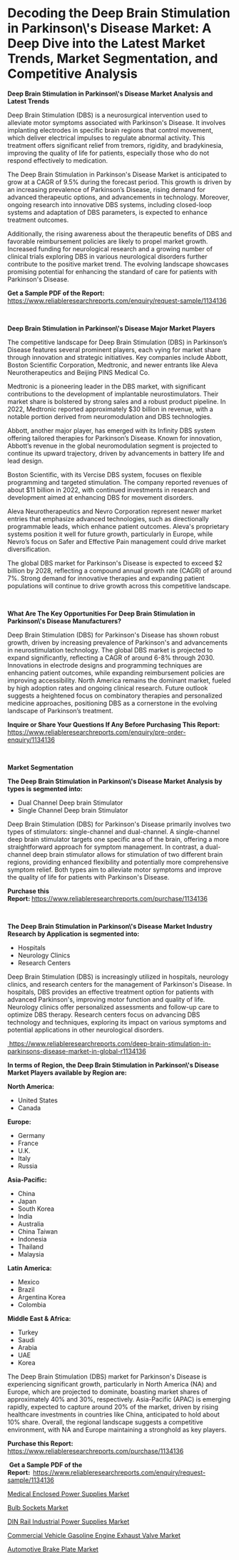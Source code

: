 <p><h1>Decoding the Deep Brain Stimulation in Parkinson\'s Disease Market: A Deep Dive into the Latest Market Trends, Market Segmentation, and Competitive Analysis</h1></p><p><strong>Deep Brain Stimulation in Parkinson\'s Disease Market Analysis and Latest Trends</strong></p>
<p><p>Deep Brain Stimulation (DBS) is a neurosurgical intervention used to alleviate motor symptoms associated with Parkinson's Disease. It involves implanting electrodes in specific brain regions that control movement, which deliver electrical impulses to regulate abnormal activity. This treatment offers significant relief from tremors, rigidity, and bradykinesia, improving the quality of life for patients, especially those who do not respond effectively to medication.</p><p>The Deep Brain Stimulation in Parkinson's Disease Market is anticipated to grow at a CAGR of 9.5% during the forecast period. This growth is driven by an increasing prevalence of Parkinson’s Disease, rising demand for advanced therapeutic options, and advancements in technology. Moreover, ongoing research into innovative DBS systems, including closed-loop systems and adaptation of DBS parameters, is expected to enhance treatment outcomes. </p><p>Additionally, the rising awareness about the therapeutic benefits of DBS and favorable reimbursement policies are likely to propel market growth. Increased funding for neurological research and a growing number of clinical trials exploring DBS in various neurological disorders further contribute to the positive market trend. The evolving landscape showcases promising potential for enhancing the standard of care for patients with Parkinson's Disease.</p></p>
<p><strong>Get a Sample PDF of the Report:&nbsp;</strong> <a href="https://www.reliableresearchreports.com/enquiry/request-sample/1134136?utm_campaign=34&utm_medium=2&utm_source=Github&utm_content=ia&utm_term=29102024&utm_id=deep-brain-stimulation-in-parkinsons-disease">https://www.reliableresearchreports.com/enquiry/request-sample/1134136</a></p>
<p>&nbsp;</p>
<p><strong>Deep Brain Stimulation in Parkinson\'s Disease Major Market Players</strong></p>
<p><p>The competitive landscape for Deep Brain Stimulation (DBS) in Parkinson’s Disease features several prominent players, each vying for market share through innovation and strategic initiatives. Key companies include Abbott, Boston Scientific Corporation, Medtronic, and newer entrants like Aleva Neurotherapeutics and Beijing PINS Medical Co.</p><p>Medtronic is a pioneering leader in the DBS market, with significant contributions to the development of implantable neurostimulators. Their market share is bolstered by strong sales and a robust product pipeline. In 2022, Medtronic reported approximately $30 billion in revenue, with a notable portion derived from neuromodulation and DBS technologies.</p><p>Abbott, another major player, has emerged with its Infinity DBS system offering tailored therapies for Parkinson’s Disease. Known for innovation, Abbott’s revenue in the global neuromodulation segment is projected to continue its upward trajectory, driven by advancements in battery life and lead design.</p><p>Boston Scientific, with its Vercise DBS system, focuses on flexible programming and targeted stimulation. The company reported revenues of about $11 billion in 2022, with continued investments in research and development aimed at enhancing DBS for movement disorders.</p><p>Aleva Neurotherapeutics and Nevro Corporation represent newer market entries that emphasize advanced technologies, such as directionally programmable leads, which enhance patient outcomes. Aleva's proprietary systems position it well for future growth, particularly in Europe, while Nevro’s focus on Safer and Effective Pain management could drive market diversification.</p><p>The global DBS market for Parkinson's Disease is expected to exceed $2 billion by 2028, reflecting a compound annual growth rate (CAGR) of around 7%. Strong demand for innovative therapies and expanding patient populations will continue to drive growth across this competitive landscape.</p></p>
<p>&nbsp;</p>
<p><strong>What Are The Key Opportunities For Deep Brain Stimulation in Parkinson\'s Disease Manufacturers?</strong></p>
<p><p>Deep Brain Stimulation (DBS) for Parkinson's Disease has shown robust growth, driven by increasing prevalence of Parkinson's and advancements in neurostimulation technology. The global DBS market is projected to expand significantly, reflecting a CAGR of around 6-8% through 2030. Innovations in electrode designs and programming techniques are enhancing patient outcomes, while expanding reimbursement policies are improving accessibility. North America remains the dominant market, fueled by high adoption rates and ongoing clinical research. Future outlook suggests a heightened focus on combinatory therapies and personalized medicine approaches, positioning DBS as a cornerstone in the evolving landscape of Parkinson’s treatment.</p></p>
<p><strong>Inquire or Share Your Questions If Any Before Purchasing This Report:</strong> <a href="https://www.reliableresearchreports.com/enquiry/pre-order-enquiry/1134136?utm_campaign=34&utm_medium=2&utm_source=Github&utm_content=ia&utm_term=29102024&utm_id=deep-brain-stimulation-in-parkinsons-disease">https://www.reliableresearchreports.com/enquiry/pre-order-enquiry/1134136</a></p>
<p>&nbsp;</p>
<p><strong>Market Segmentation</strong></p>
<p><strong>The Deep Brain Stimulation in Parkinson\'s Disease Market Analysis by types is segmented into:</strong></p>
<p><ul><li>Dual Channel Deep brain Stimulator</li><li>Single Channel Deep brain Stimulator</li></ul></p>
<p><p>Deep Brain Stimulation (DBS) for Parkinson's Disease primarily involves two types of stimulators: single-channel and dual-channel. A single-channel deep brain stimulator targets one specific area of the brain, offering a more straightforward approach for symptom management. In contrast, a dual-channel deep brain stimulator allows for stimulation of two different brain regions, providing enhanced flexibility and potentially more comprehensive symptom relief. Both types aim to alleviate motor symptoms and improve the quality of life for patients with Parkinson's Disease.</p></p>
<p><strong>Purchase this Report:&nbsp;</strong><a href="https://www.reliableresearchreports.com/purchase/1134136?utm_campaign=34&utm_medium=2&utm_source=Github&utm_content=ia&utm_term=29102024&utm_id=deep-brain-stimulation-in-parkinsons-disease">https://www.reliableresearchreports.com/purchase/1134136</a></p>
<p>&nbsp;</p>
<p><strong>The Deep Brain Stimulation in Parkinson\'s Disease Market Industry Research by Application is segmented into:</strong></p>
<p><ul><li>Hospitals</li><li>Neurology Clinics</li><li>Research Centers</li></ul></p>
<p><p>Deep Brain Stimulation (DBS) is increasingly utilized in hospitals, neurology clinics, and research centers for the management of Parkinson's Disease. In hospitals, DBS provides an effective treatment option for patients with advanced Parkinson's, improving motor function and quality of life. Neurology clinics offer personalized assessments and follow-up care to optimize DBS therapy. Research centers focus on advancing DBS technology and techniques, exploring its impact on various symptoms and potential applications in other neurological disorders.</p></p>
<p><a href="https://www.reliableresearchreports.com/deep-brain-stimulation-in-parkinsons-disease-market-in-global-r1134136?utm_campaign=34&utm_medium=2&utm_source=Github&utm_content=ia&utm_term=29102024&utm_id=deep-brain-stimulation-in-parkinsons-disease">&nbsp;https://www.reliableresearchreports.com/deep-brain-stimulation-in-parkinsons-disease-market-in-global-r1134136</a></p>
<p><strong>In terms of Region, the Deep Brain Stimulation in Parkinson\'s Disease Market Players available by Region are:</strong></p>
<p>
    <p> <strong> North America: </strong>
        <ul>
            <li>United States</li>
            <li>Canada</li>
        </ul>
        </p> 
    <p> <strong> Europe: </strong>
        <ul>
            <li>Germany</li>
            <li>France</li>
            <li>U.K.</li>
            <li>Italy</li>
            <li>Russia</li>
        </ul>
        </p> 
    <p> <strong> Asia-Pacific: </strong>
        <ul>
            <li>China</li>
            <li>Japan</li>
            <li>South Korea</li>
            <li>India</li>
            <li>Australia</li>
            <li>China Taiwan</li>
            <li>Indonesia</li>
            <li>Thailand</li>
            <li>Malaysia</li>
        </ul>
        </p> 
    <p> <strong> Latin America: </strong>
        <ul>
            <li>Mexico</li>
            <li>Brazil</li>
            <li>Argentina Korea</li>
            <li>Colombia</li>
        </ul>
        </p> 
    <p> <strong> Middle East & Africa: </strong>
        <ul>
            <li>Turkey</li>
            <li>Saudi</li>
            <li>Arabia</li>
            <li>UAE</li>
            <li>Korea</li>
        </ul>
    </p>
    </p>
<p><p>The Deep Brain Stimulation (DBS) market for Parkinson's Disease is experiencing significant growth, particularly in North America (NA) and Europe, which are projected to dominate, boasting market shares of approximately 40% and 30%, respectively. Asia-Pacific (APAC) is emerging rapidly, expected to capture around 20% of the market, driven by rising healthcare investments in countries like China, anticipated to hold about 10% share. Overall, the regional landscape suggests a competitive environment, with NA and Europe maintaining a stronghold as key players.</p></p>
<p><strong>Purchase this Report: </strong><a href="https://www.reliableresearchreports.com/purchase/1134136?utm_campaign=34&utm_medium=2&utm_source=Github&utm_content=ia&utm_term=29102024&utm_id=deep-brain-stimulation-in-parkinsons-disease">https://www.reliableresearchreports.com/purchase/1134136</a></p>
<p>&nbsp;<strong>Get a Sample PDF of the Report:&nbsp;&nbsp;</strong><a href="https://www.reliableresearchreports.com/enquiry/request-sample/1134136?utm_campaign=34&utm_medium=2&utm_source=Github&utm_content=ia&utm_term=29102024&utm_id=deep-brain-stimulation-in-parkinsons-disease">https://www.reliableresearchreports.com/enquiry/request-sample/1134136</a></p>
<p><strong></strong></p>
<p><p><a href="https://issuu.com/reportprime-2/docs/medical-enclosed-power-supplies-mar_44e013268c0a26?utm_campaign=34&utm_medium=2&utm_source=Github&utm_content=ia&utm_term=29102024&utm_id=deep-brain-stimulation-in-parkinsons-disease">Medical Enclosed Power Supplies Market</a></p><p><a href="https://www.linkedin.com/pulse/competitive-intelligence-bulb-sockets-market-key-players-strategies-9l8ze?utm_campaign=34&utm_medium=2&utm_source=Github&utm_content=ia&utm_term=29102024&utm_id=deep-brain-stimulation-in-parkinsons-disease">Bulb Sockets Market</a></p><p><a href="https://issuu.com/reportprime-2/docs/din-rail-industrial-power-supplies-_422e4c5621f01c?utm_campaign=34&utm_medium=2&utm_source=Github&utm_content=ia&utm_term=29102024&utm_id=deep-brain-stimulation-in-parkinsons-disease">DIN Rail Industrial Power Supplies Market</a></p><p><a href="https://github.com/avilarotedlowkog/Market-Research-Report-List-1/blob/main/commercial-vehicle-gasoline-engine-exhaust-valve-market.md?utm_campaign=34&utm_medium=2&utm_source=Github&utm_content=ia&utm_term=29102024&utm_id=deep-brain-stimulation-in-parkinsons-disease">Commercial Vehicle Gasoline Engine Exhaust Valve Market</a></p><p><a href="https://github.com/fadrijbtavist/Market-Research-Report-List-1/blob/main/automotive-brake-plate-market.md?utm_campaign=34&utm_medium=2&utm_source=Github&utm_content=ia&utm_term=29102024&utm_id=deep-brain-stimulation-in-parkinsons-disease">Automotive Brake Plate Market</a></p></p>